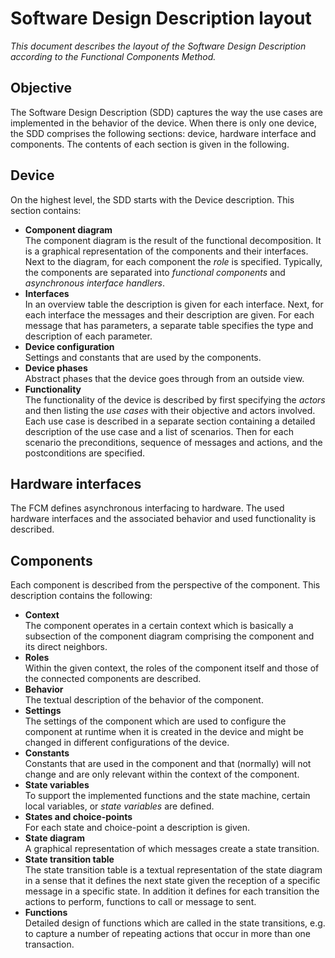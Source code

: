 
# Software Design Description layout
_This document describes the layout of the Software Design Description according to the Functional Components Method._

## Objective
The Software Design Description (SDD) captures the way the use cases are implemented in the behavior of the device. When there is only one device, the SDD comprises the following sections: device, hardware interface and components. The contents of each section is given in the following.

## Device
On the highest level, the SDD starts with the Device description. This section contains:
* **Component diagram**\
The component diagram is the result of the functional decomposition. It is a graphical representation of the components and their interfaces. Next to the diagram, for each component the _role_ is specified. Typically, the components are separated into _functional components_ and _asynchronous interface handlers_.
* **Interfaces**\
In an overview table the description is given for each interface. Next, for each interface the messages and their description are given. For each message that has parameters, a separate table specifies the type and description of each parameter.
* **Device configuration**\
Settings and constants that are used by the components.
* **Device phases**\
Abstract phases that the device goes through from an outside view.
* **Functionality**\
The functionality of the device is described by first specifying the _actors_ and then listing the _use cases_ with their objective and actors involved. Each use case is described in a separate section containing a detailed description of the use case and a list of scenarios. Then for each scenario the preconditions, sequence of messages and actions, and the postconditions are specified.

## Hardware interfaces
The FCM defines asynchronous interfacing to hardware. The used hardware interfaces and the associated behavior and used functionality is described.

## Components
Each component is described from the perspective of the component. This description contains the following:
* **Context**\
The component operates in a certain context which is basically a subsection of the component diagram comprising the component and its direct neighbors.
* **Roles**\
Within the given context, the roles of the component itself and those of the connected components are described.
* **Behavior**\
The textual description of the behavior of the component.
* **Settings**\
The settings of the component which are used to configure the component at runtime when it is created in the device and might be changed in different configurations of the device.
* **Constants**\
Constants that are used in the component and that (normally) will not change and are only relevant within the context of the component.
* **State variables**\
To support the implemented functions and the state machine, certain local variables, or _state variables_ are defined.
* **States and choice-points**\
For each state and choice-point a description is given.
* **State diagram**\
A graphical representation of which messages create a state transition.
* **State transition table**\
The state transition table is a textual representation of the state diagram in a sense that it defines the next state given the reception of a specific message in a specific state. In addition it defines for each transition the actions to perform, functions to call or message to sent.
* **Functions**\
Detailed design of functions which are called in the state transitions, e.g. to capture a number of repeating actions that occur in more than one transaction.
